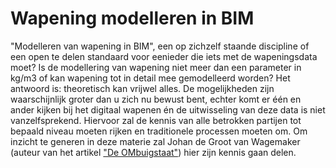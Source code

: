 # Wapening modelleren in BIM
"Modelleren van wapening in BIM", een op zichzelf staande discipline of een open te delen standaard voor eenieder die iets met de wapeningsdata moet? Is de modellering van wapening niet meer dan een parameter in kg/m3 of kan wapening tot in detail mee gemodelleerd worden? Het antwoord is: theoretisch kan vrijwel alles. De mogelijkheden zijn waarschijnlijk groter dan u zich nu bewust bent, echter komt er één en ander kijken bij het digitaal wapenen én de uitwisseling van deze data is niet vanzelfsprekend. Hiervoor zal de kennis van alle betrokken partijen tot bepaald niveau moeten rijken en traditionele processen moeten om. Om inzicht te generen in deze materie zal Johan de Groot van Wagemaker (auteur van het artikel <a href="http://www.wagemaker.nl/wp-content/uploads/2014/11/de-OMbuigstaat-Wagemaker-kl.pdf" target="_blank">"De OMbuigstaat"</a>) hier zijn kennis gaan delen.

